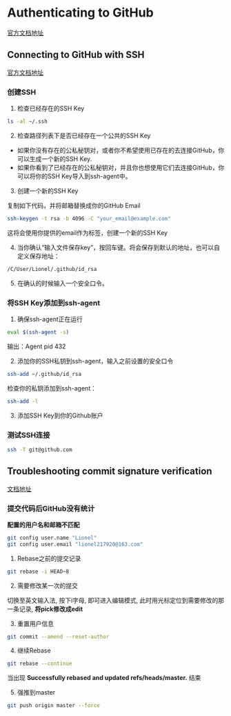 # Authenticating to GitHub

[官方文档地址](https://docs.github.com/en/github/authenticating-to-github)

## Connecting to GitHub with SSH

[官方文档地址](https://docs.github.com/en/github/authenticating-to-github/connecting-to-github-with-ssh)

### 创建SSH

1. 检查已经存在的SSH Key

```bash
ls -al ~/.ssh
```

2. 检查路径列表下是否已经存在一个公共的SSH Key

- 如果你没有存在的公私秘钥对，或者你不希望使用已存在的去连接GitHub，你可以生成一个新的SSH Key.
- 如果你看到了已经存在的公私秘钥对，并且你也想使用它们去连接GitHub，你可以将你的SSH Key导入到ssh-agent中。

3. 创建一个新的SSH Key

复制如下代码，并将邮箱替换成你的GitHub Email

```bash
ssh-keygen -t rsa -b 4096 -C "your_email@example.com"
```

这将会使用你提供的email作为标签，创建一个新的SSH Key

4. 当你确认“输入文件保存key”，按回车键。将会保存到默认的地址，也可以自定义保存地址：
    
```bash
/C/User/Lionel/.github/id_rsa
```

5. 在确认的时候输入一个安全口令。

### 将SSH Key添加到ssh-agent

1. 确保ssh-agent正在运行

```bash
eval $(ssh-agent -s)
```

输出：Agent pid 432

2. 添加你的SSH私钥到ssh-agent，输入之前设置的安全口令
    
```bash
ssh-add ~/.github/id_rsa
```

检查你的私钥添加到ssh-agent：

```bash
ssh-add -l
```

3. 添加SSH Key到你的Github账户

### 测试SSH连接

```bash
ssh -T git@github.com
```

## Troubleshooting commit signature verification

[文档地址](https://docs.github.com/en/github/authenticating-to-github/troubleshooting-commit-signature-verification)

### 提交代码后GitHub没有统计

**配置的用户名和邮箱不匹配**

```bash
git config user.name "Lionel"
git config user.email "lionel217920@163.com"
```

1. Rebase之前的提交记录

```bash
git rebase -i HEAD~8
```

2. 需要修改某一次的提交

切换至英文输入法, 按下i字母, 即可进入编辑模式, 此时用光标定位到需要修改的那一条记录, **将pick修改成edit**

3. 重置用户信息

```bash
git commit --amend --reset-author
```

4. 继续Rebase

```bash
git rebase --continue
```

当出现 **Successfully rebased and updated refs/heads/master.** 结束

5. 强推到master

```bash
git push origin master --force
```

    
    
    
